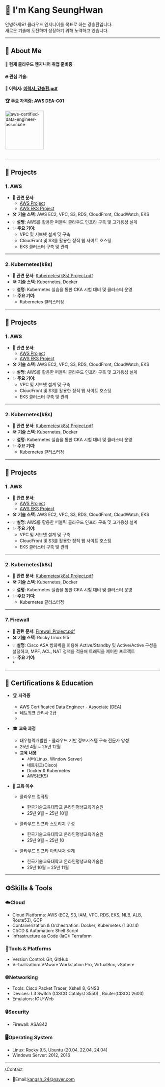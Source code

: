 <div>
  
  <!--Header-->
  <h1>👋 I'm Kang SeungHwan</h1>
  안녕하세요! 클라우드 엔지니어를 목표로 하는 강승환입니다.<br/>
  새로운 기술에 도전하며 성장하기 위해 노력하고 있습니다.
  
</div>

---

<div>
  <!--Body-->
  
  ## 👀 About Me
  #### :raising_hand: 현재 클라우드 엔지니어 취업 준비중<br/>
  #### :fire: 관심 기술: <br/>
  #### 📝 이력서: [이력서_강승환.pdf](https://github.com/Kang-SeungHwan/Kang-SeungHwan/blob/32b49ec0a986e17c5f1dd65e978db474bf2c575a/Data/%EC%9D%B4%EB%A0%A5%EC%84%9C_%EA%B0%95%EC%8A%B9%ED%99%98.pdf) <br/>
  #### 🏆 주요 자격증: AWS DEA-C01 <br/>

  <img width="125" height="125" alt="aws-certified-data-engineer-associate" src="https://github.com/user-attachments/assets/d4f239fc-28b4-414d-aec6-e589a7de04f1" />

  <br/>
  <br/>
  
  ---
  
  ## 💼 Projects
  ### 1. AWS
  * 📄 **관련 문서**:
    * [AWS Project](https://github.com/Kang-SeungHwan/Kang-SeungHwan/blob/17dc97ca305d3a205ebb16981146781eadba8f35/Data/Rest_AWS%20Project(2%EC%9D%B8).pdf)<br/>
    * [AWS EKS Project](https://github.com/Kang-SeungHwan/Kang-SeungHwan/blob/9975cd815b3b4d6aa67bb99260d674422f3d902f/Data/Rest_AWS_EKS%20Project.pdf)<br/>
  * 🛠️ **기술 스택**: AWS EC2, VPC, S3, RDS, CloudFront, CloudWatch, EKS
  * 💡 **설명**: AWS를 활용한 퍼블릭 클라우드 인프라 구축 및 고가용성 설계
  * ✨ **주요 기여**: <br/>
    * VPC 및 서브넷 설계 및 구축
    * CloudFront 및 S3를 활용한 정적 웹 사이트 호스팅
    * EKS 클러스터 구축 및 관리
  ---

  ### 2. Kubernetes(k8s)
  * 📄 **관련 문서**: [Kubernetes(k8s) Project.pdf](https://github.com/Kang-SeungHwan/Kang-SeungHwan/blob/17dc97ca305d3a205ebb16981146781eadba8f35/Data/Rest_k8s%20Project.pdf)<br/>
  * 🛠️ **기술 스택**: Kubernetes, Docker
  * 💡 **설명**: Kubernetes 실습을 통한 CKA 시험 대비 및 클러스터 운영
  * ✨ **주요 기여**: <br/>
    * Kubernetes 클러스터정
  ---

  ## 💼 Projects
  ### 1. AWS
  * 📄 **관련 문서**:
    * [AWS Project](https://github.com/Kang-SeungHwan/Kang-SeungHwan/blob/17dc97ca305d3a205ebb16981146781eadba8f35/Data/Rest_AWS%20Project(2%EC%9D%B8).pdf)<br/>
    * [AWS EKS Project](https://github.com/Kang-SeungHwan/Kang-SeungHwan/blob/9975cd815b3b4d6aa67bb99260d674422f3d902f/Data/Rest_AWS_EKS%20Project.pdf)<br/>
  * 🛠️ **기술 스택**: AWS EC2, VPC, S3, RDS, CloudFront, CloudWatch, EKS
  * 💡 **설명**: AWS를 활용한 퍼블릭 클라우드 인프라 구축 및 고가용성 설계
  * ✨ **주요 기여**: <br/>
    * VPC 및 서브넷 설계 및 구축
    * CloudFront 및 S3를 활용한 정적 웹 사이트 호스팅
    * EKS 클러스터 구축 및 관리
  ---

  ### 2. Kubernetes(k8s)
  * 📄 **관련 문서**: [Kubernetes(k8s) Project.pdf](https://github.com/Kang-SeungHwan/Kang-SeungHwan/blob/17dc97ca305d3a205ebb16981146781eadba8f35/Data/Rest_k8s%20Project.pdf)<br/>
  * 🛠️ **기술 스택**: Kubernetes, Docker
  * 💡 **설명**: Kubernetes 실습을 통한 CKA 시험 대비 및 클러스터 운영
  * ✨ **주요 기여**: <br/>
    * Kubernetes 클러스터정
  ---

  ## 💼 Projects
  ### 1. AWS
  * 📄 **관련 문서**:
    * [AWS Project](https://github.com/Kang-SeungHwan/Kang-SeungHwan/blob/17dc97ca305d3a205ebb16981146781eadba8f35/Data/Rest_AWS%20Project(2%EC%9D%B8).pdf)<br/>
    * [AWS EKS Project](https://github.com/Kang-SeungHwan/Kang-SeungHwan/blob/9975cd815b3b4d6aa67bb99260d674422f3d902f/Data/Rest_AWS_EKS%20Project.pdf)<br/>
  * 🛠️ **기술 스택**: AWS EC2, VPC, S3, RDS, CloudFront, CloudWatch, EKS
  * 💡 **설명**: AWS를 활용한 퍼블릭 클라우드 인프라 구축 및 고가용성 설계
  * ✨ **주요 기여**: <br/>
    * VPC 및 서브넷 설계 및 구축
    * CloudFront 및 S3를 활용한 정적 웹 사이트 호스팅
    * EKS 클러스터 구축 및 관리
  ---

  ### 2. Kubernetes(k8s)
  * 📄 **관련 문서**: [Kubernetes(k8s) Project.pdf](https://github.com/Kang-SeungHwan/Kang-SeungHwan/blob/17dc97ca305d3a205ebb16981146781eadba8f35/Data/Rest_k8s%20Project.pdf)<br/>
  * 🛠️ **기술 스택**: Kubernetes, Docker
  * 💡 **설명**: Kubernetes 실습을 통한 CKA 시험 대비 및 클러스터 운영
  * ✨ **주요 기여**: <br/>
    * Kubernetes 클러스터정
  ---

  ### 7. Firewall
  * 📄 **관련 문서**: [Firewall Project.pdf](https://github.com/Kang-SeungHwan/Kang-SeungHwan/blob/17dc97ca305d3a205ebb16981146781eadba8f35/Data/Rest_Firewall%20Project.pdf)<br/>
  * 🛠️ **기술 스택**: Rocky Linux 9.5
  * 💡 **설명**: Cisco ASA 방화벽을 이용해 Active/Standby 및 Active/Active 구성을 설정하고, MPF, ACL, NAT 정책을 적용해 트래픽을 제어한 프로젝트
  * ✨ **주요 기여**: <br/>
    * 
  ---

  ## 📜 Certifications & Education  <br/>
  * 🏆 **자격증**
    * AWS Certificated Data Engineer - Associate (DEA)
    * 네트워크 관리사 2급
    * 

  * 🎓 **교육 과정**
    * 대우능력개발원 - 클라우드 기반 정보시스템 구축 전문가 양성
    * 25년 4월 ~ 25년 12월
    * **교육 내용**
      * 서버(Linux, Window Server)
      * 네트워크(Cisco)
      * Docker & Kubernetes
      * AWS(EKS)

  * 📁 **교육 이수**
    * 클라우드 컴퓨팅
      * 한국기술교육대학교 온라인평생교육기술원
      * 25년 9월 ~ 25년 10월
            
    * 클라우드 인프라 스토리지 구성
      * 한국기술교육대학교 온라인평생교육기술원
      * 25년 9월 ~ 25년 10
            
    * 클라우드 인프라 아키텍처 설계
      * 한국기술교육대학교 온라인평생교육기술원
      * 25년 10월 ~ 25년 11월
        
  ---

  ## ⚙️Skills & Tools  <br/>
  ### ☁️Cloud
  * Cloud Platforms: AWS (EC2, S3, IAM, VPC, RDS, EKS, NLB, ALB, Route53), GCP
  * Containerization & Orchestration: Docker, Kubernetes (1.30.14)
  * CI/CD & Automation: Shell Script 
  * Infrastructure as Code (IaC): Terraform

  ### 🧰Tools & Platforms
  * Version Control: Git, GitHub
  * Virtualization: VMware Workstation Pro, VirtualBox, vSphere
    
  ### 🌐Networking
  * Tools: Cisco Packet Tracer, Xshell 8, GNS3
  * Devices: L3 Switch (CISCO Catalyst 3550) , Router(CISCO 2600)
  * Emulators: IOU-Web
 
  ### 🔒Security
  * Firewall: ASA842

  ### 🖥️Operating System
  * Linux: Rocky 9.5, Ubuntu (20.04, 22.04, 24.04)
  * Windows Server: 2012, 2016

  ---

  📞Contact </br>
  * 📧Email:kangsh_24@naver.com

 
</div>


